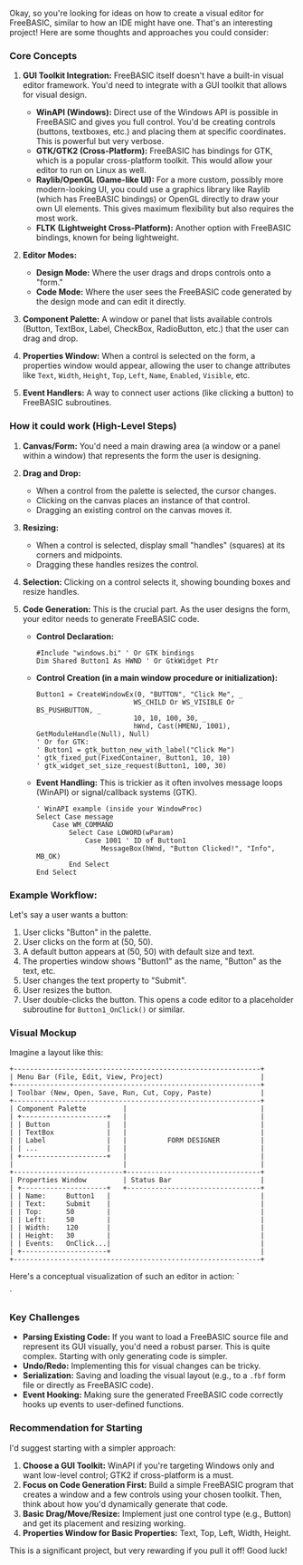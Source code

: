 Okay, so you're looking for ideas on how to create a visual editor for FreeBASIC, similar to how an IDE might have one. That's an interesting project! Here are some thoughts and approaches you could consider:

### Core Concepts

1.  **GUI Toolkit Integration:** FreeBASIC itself doesn't have a built-in visual editor framework. You'd need to integrate with a GUI toolkit that allows for visual design.
    *   **WinAPI (Windows):** Direct use of the Windows API is possible in FreeBASIC and gives you full control. You'd be creating controls (buttons, textboxes, etc.) and placing them at specific coordinates. This is powerful but very verbose.
    *   **GTK/GTK2 (Cross-Platform):** FreeBASIC has bindings for GTK, which is a popular cross-platform toolkit. This would allow your editor to run on Linux as well.
    *   **Raylib/OpenGL (Game-like UI):** For a more custom, possibly more modern-looking UI, you could use a graphics library like Raylib (which has FreeBASIC bindings) or OpenGL directly to draw your own UI elements. This gives maximum flexibility but also requires the most work.
    *   **FLTK (Lightweight Cross-Platform):** Another option with FreeBASIC bindings, known for being lightweight.

2.  **Editor Modes:**
    *   **Design Mode:** Where the user drags and drops controls onto a "form."
    *   **Code Mode:** Where the user sees the FreeBASIC code generated by the design mode and can edit it directly.

3.  **Component Palette:** A window or panel that lists available controls (Button, TextBox, Label, CheckBox, RadioButton, etc.) that the user can drag and drop.

4.  **Properties Window:** When a control is selected on the form, a properties window would appear, allowing the user to change attributes like `Text`, `Width`, `Height`, `Top`, `Left`, `Name`, `Enabled`, `Visible`, etc.

5.  **Event Handlers:** A way to connect user actions (like clicking a button) to FreeBASIC subroutines.

### How it could work (High-Level Steps)

1.  **Canvas/Form:** You'd need a main drawing area (a window or a panel within a window) that represents the form the user is designing.

2.  **Drag and Drop:**
    *   When a control from the palette is selected, the cursor changes.
    *   Clicking on the canvas places an instance of that control.
    *   Dragging an existing control on the canvas moves it.

3.  **Resizing:**
    *   When a control is selected, display small "handles" (squares) at its corners and midpoints.
    *   Dragging these handles resizes the control.

4.  **Selection:** Clicking on a control selects it, showing bounding boxes and resize handles.

5.  **Code Generation:** This is the crucial part. As the user designs the form, your editor needs to generate FreeBASIC code.

    *   **Control Declaration:**
        ```freebasic
        #Include "windows.bi" ' Or GTK bindings
        Dim Shared Button1 As HWND ' Or GtkWidget Ptr
        ```

    *   **Control Creation (in a main window procedure or initialization):**
        ```freebasic
        Button1 = CreateWindowEx(0, "BUTTON", "Click Me", _
                                WS_CHILD Or WS_VISIBLE Or BS_PUSHBUTTON, _
                                10, 10, 100, 30, _
                                hWnd, Cast(HMENU, 1001), GetModuleHandle(Null), Null)
        ' Or for GTK:
        ' Button1 = gtk_button_new_with_label("Click Me")
        ' gtk_fixed_put(FixedContainer, Button1, 10, 10)
        ' gtk_widget_set_size_request(Button1, 100, 30)
        ```

    *   **Event Handling:** This is trickier as it often involves message loops (WinAPI) or signal/callback systems (GTK).
        ```freebasic
        ' WinAPI example (inside your WindowProc)
        Select Case message
            Case WM_COMMAND
                Select Case LOWORD(wParam)
                    Case 1001 ' ID of Button1
                        MessageBox(hWnd, "Button Clicked!", "Info", MB_OK)
                End Select
        End Select
        ```

### Example Workflow:

Let's say a user wants a button:

1.  User clicks "Button" in the palette.
2.  User clicks on the form at (50, 50).
3.  A default button appears at (50, 50) with default size and text.
4.  The properties window shows "Button1" as the name, "Button" as the text, etc.
5.  User changes the text property to "Submit".
6.  User resizes the button.
7.  User double-clicks the button. This opens a code editor to a placeholder subroutine for `Button1_OnClick()` or similar.

### Visual Mockup

Imagine a layout like this:

```
+-------------------------------------------------------------+
| Menu Bar (File, Edit, View, Project)                        |
+-------------------------------------------------------------+
| Toolbar (New, Open, Save, Run, Cut, Copy, Paste)            |
+-------------------------------------------------------------+
| Component Palette         |                                 |
| +---------------------+   |                                 |
| | Button              |   |                                 |
| | TextBox             |   |                                 |
| | Label               |   |          FORM DESIGNER          |
| | ...                 |   |                                 |
| +---------------------+   |                                 |
|                           |                                 |
+---------------------------+---------------------------------+
| Properties Window         | Status Bar                      |
| +---------------------+   +---------------------------------+
| | Name:     Button1   |                                     |
| | Text:     Submit    |                                     |
| | Top:      50        |                                     |
| | Left:     50        |                                     |
| | Width:    120       |                                     |
| | Height:   30        |                                     |
| | Events:   OnClick...|                                     |
| +---------------------+                                     |
+-------------------------------------------------------------+
```

Here's a conceptual visualization of such an editor in action:
`

`

### Key Challenges

*   **Parsing Existing Code:** If you want to load a FreeBASIC source file and represent its GUI visually, you'd need a robust parser. This is quite complex. Starting with only generating code is simpler.
*   **Undo/Redo:** Implementing this for visual changes can be tricky.
*   **Serialization:** Saving and loading the visual layout (e.g., to a `.fbf` form file or directly as FreeBASIC code).
*   **Event Hooking:** Making sure the generated FreeBASIC code correctly hooks up events to user-defined functions.

### Recommendation for Starting

I'd suggest starting with a simpler approach:

1.  **Choose a GUI Toolkit:** WinAPI if you're targeting Windows only and want low-level control; GTK2 if cross-platform is a must.
2.  **Focus on Code Generation First:** Build a simple FreeBASIC program that creates a window and a few controls using your chosen toolkit. Then, think about how you'd dynamically generate that code.
3.  **Basic Drag/Move/Resize:** Implement just one control type (e.g., Button) and get its placement and resizing working.
4.  **Properties Window for Basic Properties:** Text, Top, Left, Width, Height.

This is a significant project, but very rewarding if you pull it off! Good luck!